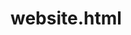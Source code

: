 # website.html
<!-- it is a website and it uses core css and core html -->
<!DOCTYPE html>
<html lang="en">

<head>
    <meta charset="UTF-8">
    <meta http-equiv="X-UA-Compatible" content="IE=edge">
    <meta name="viewport" content="width=device-width, initial-scale=1.0">
    <title>the website</title>
    <style>
        header {
            border: 2px solid black;
            height: 90px;
        }
        

        .navbar {
            text-decoration: none;
        }

        .subnav {
            border: .2px solid black;
            margin-top: 5px;
            margin-bottom: 10px;
            padding: 5px;
            height: 35px;
            font-weight: bold;
            background-color: rgb(250, 223, 223);
        }

        .subnav a {
            text-decoration: none;
            margin-left: 50px;
            color: black;
        }

        .subnav a:hover {
            background-color:rgb(140, 140, 248);
        }

        .password {
            display: flex;
            align-items: x;
            margin-left: 100px;
            padding: 10px;

        }

        .nav {
            display: flex;
            align-items: x;
            border: 1.5px solid black;

            margin: 5px;
            background-color: rgb(197, 44, 44);
            font-size: 30px;
            padding: 5px;

        }

        .container {
            display: flex;


        }

        .container1 {
            /* border: 2px solid; */
            height: 330px;
            width: 700px;
            padding: 10px;
            background-color: rgb(195, 195, 242);
        }

        .container2 {
            /* border: 2px solid black; */
            height: 350px;
            width: 1000px;
            margin-left: 20px;
            border-top: 1.5px solid black;
            border-right: 1.5px solid black;
        }

        .container3 {
            /* border: .5px solid black; */
            height: 150px;
            width: 100%;
            margin-top: 15px;
            background-color: rgb(241, 251, 251);

        }

        .container4 {
            /* border: 2px solid black; */
            height: 100px;
            width: 1375px;
            margin-top: 15px;
        }

        .feedback {
            /* border: 2px solid black; */
            width: 100%;
            height: 90px;
        }

        .searchbutton {
            margin-left: 330px;
            width: 100%;
        }

        input[type="text"] {
            width: 90%;
            border-color: red;
        }

        input[type="password"] {
            width: 250px;

        }

        .cont1ele {
            overflow: hidden;
        }

        /* #password{
            margin-left: 400px;
        }
        #login{
            margin-left: 200px;
        } */
        .login {
            margin-left: 200px;
        }
    </style>
</head>

<body>

    <nav>
        <div class="nav">BloodBank.com <br> A Social Initiative
            <div class="password">
                <div style="margin: 5px;">Password <input type="password" placeholder="Password"></div>
                <div>Donor Login <input type="password" placeholder="Username"></div>
                <div class="button"><button>Login</button></div>
            </div>
        </div>
    </nav>

    <div>
        <nav class="subnav">
            <a href="register.html" target="_blank">REGISTER</a>
            <a href="whydonate.html" target="_blank">WHY DONATE BLOOD</a>
            <a href="who.html" target="_blank">WHO CAN GIVE BLOOD</a>
            <a href="referral.html" target="_blank">REFER A FRIEND</a>
            <a href="contact.html" target="_blank">CONTACT US</a>
        </nav>
    </div>
    <div class="container">
        <div class="container1">
            <h3>Find a Donor</h3>
            <p>State <br><input type="text"></p>
            <p>City <br><input type="text"></p>
            <p>Area <br><input type="text"></p>
            <p>Group <br><input type="text"></p>
            <p class="searchbutton"><button>Search</button></p>
        </div>
        <div class="container2">
            <img src="OIP.jpg" alt="" height="350px" width="900px">
        </div>
    </div>
    <div class="container3"><strong style="margin-left: 550px;"> DONATION PROCESS</strong> <br>
        <p class="para">The entire process of donating whole blood (that is, blood with all component cells) takes about
            1 hour.
            Blood
            donors must be at least 17 years old (16 in some places with consent of a parent or guardian) and weigh at
            least
            110 pounds (50 kilograms). In addition, they must be in good health. Their pulse, blood pressure, and
            temperature are measured, and a blood sample is tested to check for low blood count(anemia).Donors are asked
            a series of questions about their health, factors that might affecttheir health, and countries they have
            visited.
            Certain conditions and factors can permanently or temporarily disqualify people from donating blood.
            disqualifying factors typically are those that might make donation dangerous for the donor or risk
            transmitting a disorder to the recipient.The decision to accept or disqualify a donor can be complicated.

        </p>
    </div>
    <div class="container4">
        <p><strong>Where would you like to donate?</strong></p>
        <select name="" id="">

            <option value="">--select--</option>
            <option value="jalandhar">Jalandhar</option>
            <option value="amritsar">Amritsar</option>
            <option value="phagwara">Phagwara</option>
        </select>
        <button>Submit</button>
    </div>
    <p>
        <textarea class="feedback" name="feedback" placeholder="Give Feedback" id="Address" cols="13" rows="5"
            required></textarea>
    </p>


</body>

</html>
